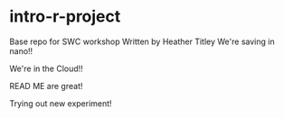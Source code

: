 # intro-r-project
Base repo for SWC workshop
Written by Heather Titley
We're saving in nano!!


We're in the Cloud!! 


READ ME are great! 


Trying out new experiment!